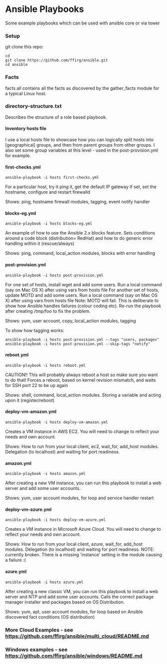 # Ansible Playbooks

Some example playbooks which can be used with ansible core or via tower

### Setup

git clone this repo: 
```
cd 
git clone https://github.com/ffirg/ansible.git
cd ansible
```

### Facts
facts.all contains all the facts as discovered by the gather_facts module for a typical Linux host.

### directory-structure.txt
Describes the structure of a role based playbook.

#### Inventory hosts file

I use a local hosts file to showcase how you can logically split hosts into [geographical] groups, and then from parent groups from other groups. I also set some group variables at this level - used in the post-provision.yml for example.

#### first-checks.yml 
```
ansible-playbook -i hosts first-checks.yml
```

For a particular host, try it ping it, get the default IP gateway if set, set the hostname, configure and restart firewalld

Shows: ping, hostname firewall modules, tagging, event notify handler

#### blocks-eg.yml 
```
ansible-playbook -i hosts blocks-eg.yml
```

An example of how to use the Ansible 2.x blocks feature.
Sets conditions around a code block (distribution= RedHat) and how to do generic error handling within it (rescue/always)

Shows: ping, command, local_action modules, blocks with error handling

#### post-provision.yml 
```
ansible-playbook -i hosts post-provision.yml
```

For one set of hosts, install wget and add some users. Run a local command (say on Mac OS X) after using vars from hosts file
For another set of hosts, update MOTD and add some users. Run a local command (say on Mac OS X) after using vars from hosts file
Note: MOTD will fail. This is deliberate to show how Ansible handles failures (colour coding etc).
Re-run the playbook after creating /tmp/foo to fix the problem.

Shows: yum, user account, copy, local_action modules, tagging

To show how tagging works:
```
ansible-playbook -i hosts post-provision.yml --tags "users, packages"
ansible-playbook -i hosts post-provision.yml --skip-tags "notify"
```

#### reboot.yml 
```
ansible-playbook -i hosts reboot.yml
```

CAUTION!! This will probably always reboot a host so make sure you want to do that!
Forces a reboot, based on kernel revision mismatch, and waits for SSH port 22 to be up again

Shows: shell, command, local_action modules. Storing a variable and acting upon it (register/reboot)

#### deploy-vm-amazon.yml 
```
ansible-playbook -i hosts deploy-vm-amazon.yml 
```

Creates a VM instance in AWS EC2. You will need to change to reflect your needs and own account.

Shows: How to run from your local client, ec2, wait_for, add_host modules. Delegation (to localhost) and waiting for port readiness.

#### amazon.yml 
```
ansible-playbook -i hosts amazon.yml 
```
After creating a new VM instance, you can run this playbook to install a web server and add some user accounts.

Shows: yum, user account modules, for loop and service handler restart

#### deploy-vm-azure.yml 
```
ansible-playbook -i hosts deploy-vm-azure.yml 
```

Creates a VM instance in Microsoft Azure Cloud. You will need to change to reflect your needs and own account.

Shows: How to run from your local client, azure, wait_for, add_host modules. Delegation (to localhost) and waiting for port readiness.
NOTE: currently broken. There is a missing 'instance' setting in the module causing a failure :(

#### azure.yml 
```
ansible-playbook -i hosts azure.yml 
```
After creating a new classic VM, you can run this playbook to install a web server and NTP and add some user accounts.
Calls the correct package manager installer and packages based on OS Distribution.

Shows: yum, apt, user account modules, for loop based on Ansible discovered fact conditions (OS distribution)

### More Cloud Examples - see https://github.com/ffirg/ansible/multi_cloud/README.md

### Windows examples - see https://github.com/ffirg/ansible/windows/README.md
